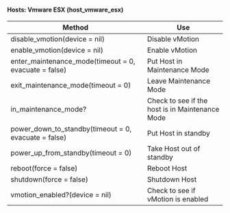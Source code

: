 #### Hosts: Vmware ESX (host\_vmware\_esx)

| Method                                                  | Use                                             |
| ------------------------------------------------------- | ----------------------------------------------- |
| disable\_vmotion(device = nil)                          | Disable vMotion                                 |
| enable\_vmotion(device = nil)                           | Enable vMotion                                  |
| enter\_maintenance\_mode(timeout = 0, evacuate = false) | Put Host in Maintenance Mode                    |
| exit\_maintenance\_mode(timeout = 0)                    | Leave Maintenance Mode                          |
| in\_maintenance\_mode?                                  | Check to see if the host is in Maintenance Mode |
| power\_down\_to\_standby(timeout = 0, evacuate = false) | Put Host in standby                             |
| power\_up\_from\_standby(timeout = 0)                   | Take Host out of standby                        |
| reboot(force = false)                                   | Reboot Host                                     |
| shutdown(force = false)                                 | Shutdown Host                                   |
| vmotion\_enabled?(device = nil)                         | Check to see if vMotion is enabled              |
